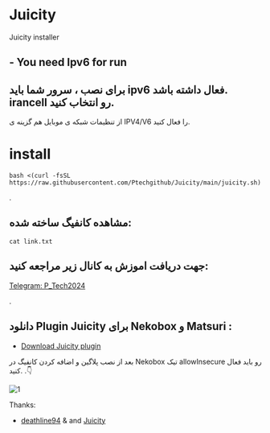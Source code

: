 # Juicity
Juicity installer


## - You need Ipv6 for run

## برای نصب ، سرور شما باید ipv6 فعال داشته باشد. irancell رو انتخاب کنید.
از تنظیمات شبکه ی موبایل هم گزینه ی IPV4/V6 را فعال کنید.

# install

```
bash <(curl -fsSL https://raw.githubusercontent.com/Ptechgithub/Juicity/main/juicity.sh)

```

.

## مشاهده کانفیگ ساخته شده:
``cat link.txt
``


## جهت دریافت اموزش به کانال زیر مراجعه کنید:
[Telegram: P_Tech2024](https://t.me/P_tech2024)

.




## دانلود Plugin Juicity برای Nekobox و Matsuri :
- [Download Juicity plugin](https://github.com/MatsuriDayo/plugins/releases)

بعد از نصب پلاگین و اضافه کردن کانفیگ در Nekobox تیک allowInsecure رو باید فعال کنید.
.👇

![1](https://raw.githubusercontent.com/Ptechgithub/Juicity/main/media/1.jpg)




Thanks:

- [deathline94](https://github.com/deathline94/Juicity-Installer) & and [Juicity](https://github.com/juicity/juicity)
